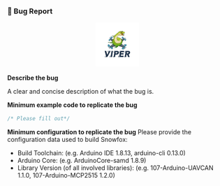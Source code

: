 ### :bug: Bug Report

<p align="center">
  <a href="https://github.com/107-systems/107-Arduino-Viper"><img src="https://github.com/107-systems/.github/raw/main/logo/viper.jpg" width="20%"></a>
</p>

**Describe the bug**

A clear and concise description of what the bug is.

**Minimum example code to replicate the bug**
```C++
/* Please fill out*/
```

**Minimum configuration to replicate the bug**
Please provide the configuration data used to build Snowfox:
* Build Toolchain: (e.g. Arduino IDE 1.8.13, arduino-cli 0.13.0)
* Arduino Core: (e.g. ArduinoCore-samd 1.8.9)
* Library Version (of all involved libraries): (e.g. 107-Arduino-UAVCAN 1.1.0, 107-Arduino-MCP2515 1.2.0)

